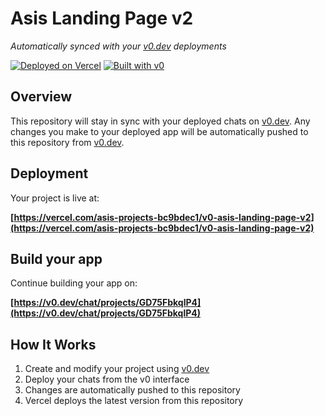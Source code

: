 # Asis Landing Page v2

*Automatically synced with your [v0.dev](https://v0.dev) deployments*

[![Deployed on Vercel](https://img.shields.io/badge/Deployed%20on-Vercel-black?style=for-the-badge&logo=vercel)](https://vercel.com/asis-projects-bc9bdec1/v0-asis-landing-page-v2)
[![Built with v0](https://img.shields.io/badge/Built%20with-v0.dev-black?style=for-the-badge)](https://v0.dev/chat/projects/GD75FbkqlP4)

## Overview

This repository will stay in sync with your deployed chats on [v0.dev](https://v0.dev).
Any changes you make to your deployed app will be automatically pushed to this repository from [v0.dev](https://v0.dev).

## Deployment

Your project is live at:

**[https://vercel.com/asis-projects-bc9bdec1/v0-asis-landing-page-v2](https://vercel.com/asis-projects-bc9bdec1/v0-asis-landing-page-v2)**

## Build your app

Continue building your app on:

**[https://v0.dev/chat/projects/GD75FbkqlP4](https://v0.dev/chat/projects/GD75FbkqlP4)**

## How It Works

1. Create and modify your project using [v0.dev](https://v0.dev)
2. Deploy your chats from the v0 interface
3. Changes are automatically pushed to this repository
4. Vercel deploys the latest version from this repository
